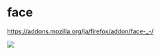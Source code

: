 # face

https://addons.mozilla.org/ja/firefox/addon/face-_-/

![](https://addons.cdn.mozilla.net/user-media/previews/thumbs/182/182676.png?modified=1543520775)
